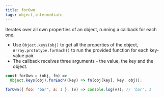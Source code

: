 ```yaml
---
title: forOwn
tags: object,intermediate
---
```


Iterates over all own properties of an object, running a callback for each one.

- Use `Object.keys(obj)` to get all the properties of the object, `Array.prototype.forEach()` to run the provided function for each key-value pair.
- The callback receives three arguments - the value, the key and the object.

```js
const forOwn = (obj, fn) =>
  Object.keys(obj).forEach((key) => fn(obj[key], key, obj));
```

```js
forOwn({ foo: "bar", a: 1 }, (v) => console.log(v)); // 'bar', 1
```
